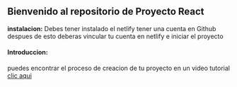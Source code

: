 ## Bienvenido al repositorio de Proyecto React
**instalacion:**
Debes tener instalado el netlify tener una cuenta en Github 
despues de esto deberas vincular tu cuenta en netlify e iniciar el proyecto 


#### Introduccion:
puedes encontrar el proceso de creacion de tu proyecto en un video tutorial 
[clic aqui](http://https://www.youtube.com/watch?v=UKRVSporg2M "clic aqui")